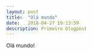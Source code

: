 ```yaml
---
layout: post
title:  "Olá mundo"
date:   2018-04-27 19:13:59
description: Primeiro blogpost
---
```


Olá mundo!
